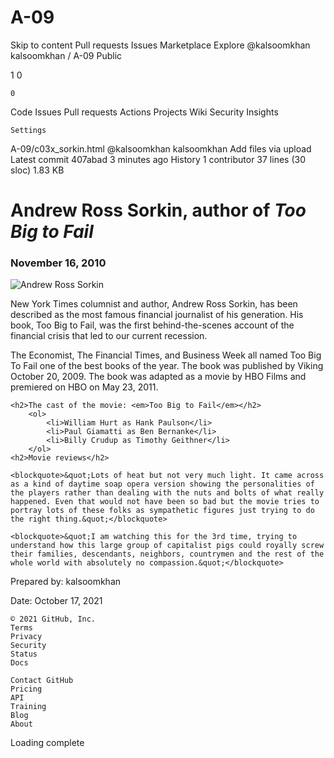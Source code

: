 # A-09

Skip to content
Pull requests
Issues
Marketplace
Explore
@kalsoomkhan
kalsoomkhan /
A-09
Public

1
0

    0

Code
Issues
Pull requests
Actions
Projects
Wiki
Security
Insights

    Settings

A-09/c03x_sorkin.html
@kalsoomkhan
kalsoomkhan Add files via upload
Latest commit 407abad 3 minutes ago
History
1 contributor
37 lines (30 sloc) 1.83 KB
<!DOCTYPE html>
<html lang="en">

<head>
	<meta charset="utf-8">
	<title>San Joaquin Valley Town Hall</title>
	<link rel="shortcut icon" href="../images/favicon.ico">
</head>
<body>
<main>
	<h1>Andrew Ross Sorkin, author of <em>Too Big to Fail</em></h1>
	<h3>November 16, 2010</h3>
		<img alt="Andrew Ross Sorkin" src="../images/sorkin_desk260.jpg">
	<p>New York Times columnist and author, Andrew Ross Sorkin, has been described as the most famous financial journalist of his generation. His book, Too Big to Fail, was the first behind-the-scenes account of the financial crisis that led to our current recession.</p>
	<p>The Economist, The Financial Times, and Business Week all named Too Big To Fail one of the best books of the year. The book was published by Viking October 20, 2009. The book was adapted as a movie by HBO Films and premiered on HBO on May 23, 2011.</p>

	<h2>The cast of the movie: <em>Too Big to Fail</em></h2>
		<ol>
			<li>William Hurt as Hank Paulson</li>
			<li>Paul Giamatti as Ben Bernanke</li>
			<li>Billy Crudup as Timothy Geithner</li>
		</ol>
	<h2>Movie reviews</h2>
	
	<blockquote>&quot;Lots of heat but not very much light. It came across as a kind of daytime soap opera version showing the personalities of the players rather than dealing with the nuts and bolts of what really happened. Even that would not have been so bad but the movie tries to portray lots of these folks as sympathetic figures just trying to do the right thing.&quot;</blockquote>
	
	<blockquote>&quot;I am watching this for the 3rd time, trying to understand how this large group of capitalist pigs could royally screw their families, descendants, neighbors, countrymen and the rest of the whole world with absolutely no compassion.&quot;</blockquote>
</main>
<footer>
	<p>Prepared by: kalsoomkhan</p>
	<p>Date: October 17, 2021</p>
</footer>
	
</body>
</html>

    © 2021 GitHub, Inc.
    Terms
    Privacy
    Security
    Status
    Docs

    Contact GitHub
    Pricing
    API
    Training
    Blog
    About

Loading complete
